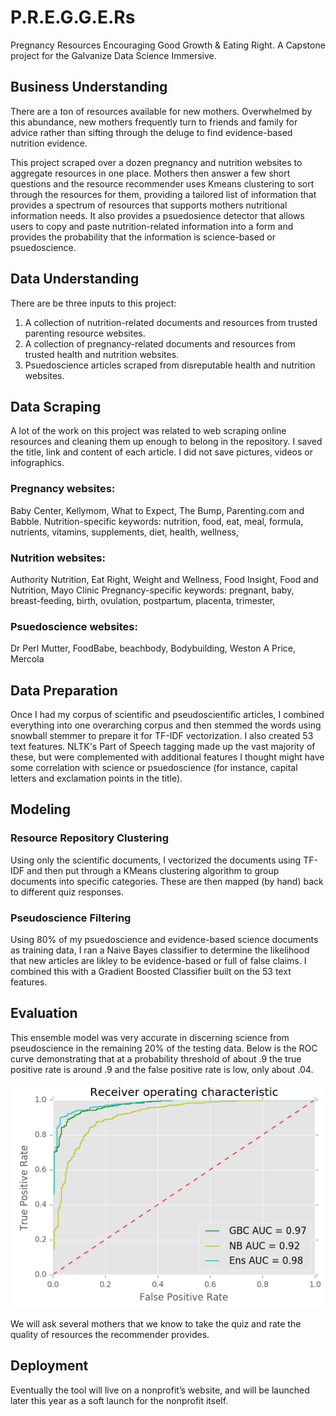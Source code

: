 # P.R.E.G.G.E.Rs
Pregnancy Resources Encouraging Good Growth & Eating Right. A Capstone project for the Galvanize Data Science Immersive.

## Business Understanding

There are a ton of resources available for new mothers. Overwhelmed by this abundance, new mothers frequently turn to friends and family for advice rather than sifting through the deluge to find evidence-based nutrition evidence.

This project scraped over a dozen pregnancy and nutrition websites to aggregate resources in one place.  Mothers then answer a few short questions and the resource recommender uses Kmeans clustering to sort through the resources for them, providing a tailored list of information that provides a spectrum of resources that supports mothers nutritional information needs. It also provides a psuedosience detector that allows users to copy and paste nutrition-related information into a form and provides the probability that the information is science-based or psuedoscience.

## Data Understanding

There are be three inputs to this project:
1. A collection of nutrition-related documents and resources from trusted parenting resource websites.
2. A collection of pregnancy-related documents and resources from trusted health and nutrition websites.
3. Psuedoscience articles scraped from disreputable health and nutrition websites.

## Data Scraping
A lot of the work on this project was related to web scraping online resources and cleaning them up enough to belong in the repository. I saved the title, link and content of each article. I did not save pictures, videos or infographics.

### Pregnancy websites:
Baby Center, Kellymom, What to Expect, The Bump, Parenting.com and Babble.
Nutrition-specific keywords: nutrition, food, eat, meal, formula, nutrients, vitamins, supplements, diet, health, wellness,

### Nutrition websites:
Authority Nutrition, Eat Right, Weight and Wellness, Food Insight, Food and Nutrition, Mayo Clinic
Pregnancy-specific keywords: pregnant, baby, breast-feeding, birth, ovulation, postpartum, placenta, trimester,

### Psuedoscience websites:
Dr Perl Mutter, FoodBabe, beachbody, Bodybuilding, Weston A Price, Mercola

## Data Preparation
Once I had my corpus of scientific and pseudoscientific articles,  I combined everything into one overarching corpus and then stemmed the words using snowball stemmer to prepare it for TF-IDF vectorization.
I also created 53 text features. NLTK's Part of Speech tagging made up the vast majority of these, but were complemented with additional features I thought might have some correlation with science or psuedoscience (for instance, capital letters and exclamation points in the title).

## Modeling
### Resource Repository Clustering
Using only the scientific documents, I vectorized the documents using TF-IDF and then put through a KMeans clustering algorithm to group documents into specific categories. These are then mapped (by hand) back to different quiz responses.

### Pseudoscience Filtering
Using 80% of my psuedoscience and evidence-based science documents as training data, I ran a Naive Bayes classifier to determine the likelihood that new articles are likley to be evidence-based or full of false claims. I combined this with a Gradient Boosted Classifier built on the 53 text features.

## Evaluation
This ensemble model was very accurate in discerning science from pseudoscience in the remaining 20% of the testing data. Below is the ROC curve demonstrating that at a probability threshold of about .9 the true positive rate is around .9 and the false positive rate is low, only about .04.

![ROC curve image](/img/ROC-curve.png)

We will ask several mothers that we know to take the quiz and rate the quality of resources the recommender provides.


## Deployment
Eventually the tool will live on a nonprofit’s website, and will be launched later this year as a soft launch for the nonprofit itself.
